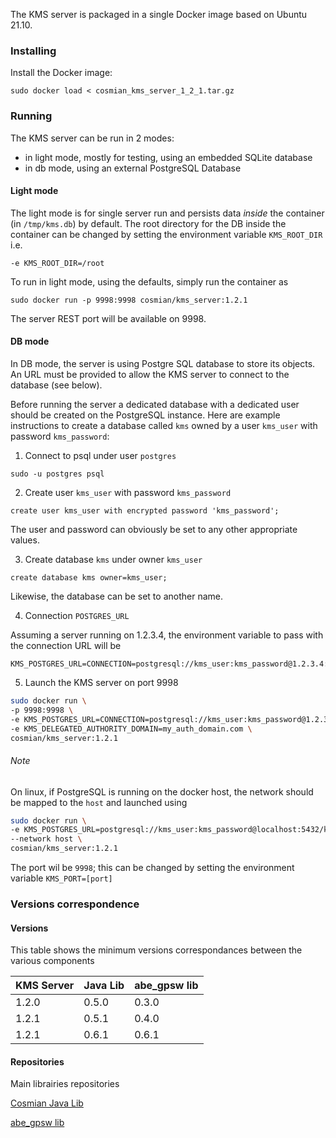 
The KMS server is packaged in a single Docker image based on Ubuntu 21.10.

### Installing

Install the Docker image:

```console
sudo docker load < cosmian_kms_server_1_2_1.tar.gz
```
### Running

The KMS server can be run in 2 modes:

 - in light mode, mostly for testing, using an embedded SQLite database
 - in db mode, using an external PostgreSQL Database

#### Light mode

The light mode is for single server run and persists data _inside_ the container (in `/tmp/kms.db`) by default. The root directory for the DB inside the container can be changed by setting the environment variable `KMS_ROOT_DIR` i.e.
```
-e KMS_ROOT_DIR=/root
```

To run in light mode, using the defaults, simply run the container as

```
sudo docker run -p 9998:9998 cosmian/kms_server:1.2.1
```

The server REST port will be available on 9998.

#### DB mode


In DB mode, the server is using Postgre SQL database to store its objects. 
An URL must be provided to allow the KMS server to connect to the database (see below).


Before running the server a dedicated database with a dedicated user should be created on the PostgreSQL instance. Here are example instructions to create a database called `kms` owned by a user `kms_user` with password `kms_password`:


1. Connect to psql under user `postgres`

```
sudo -u postgres psql
```

2. Create user `kms_user` with password `kms_password`

```
create user kms_user with encrypted password 'kms_password';
```

The user and password can obviously be set to any other appropriate values.

3. Create database `kms` under owner `kms_user`

```
create database kms owner=kms_user;
```

Likewise, the database can be set to another name.

4. Connection `POSTGRES_URL`

Assuming a server running on 1.2.3.4, the environment variable to pass with the connection URL will be

```
KMS_POSTGRES_URL=CONNECTION=postgresql://kms_user:kms_password@1.2.3.4:5432:kms
```

5. Launch the KMS server on port 9998

```sh
sudo docker run \
-p 9998:9998 \
-e KMS_POSTGRES_URL=CONNECTION=postgresql://kms_user:kms_password@1.2.3.4:5432:kms \
-e KMS_DELEGATED_AUTHORITY_DOMAIN=my_auth_domain.com \
cosmian/kms_server:1.2.1
```

###### Note

On linux, if PostgreSQL is running on the docker host, the network should be mapped to the `host` and launched using


```sh
sudo docker run \
-e KMS_POSTGRES_URL=postgresql://kms_user:kms_password@localhost:5432/kms \
--network host \
cosmian/kms_server:1.2.1
```
The port wil be `9998`; this can be changed by setting the environment variable `KMS_PORT=[port]`

### Versions correspondence

#### Versions

This table shows the minimum versions correspondances between the various components

KMS Server | Java Lib | abe_gpsw lib
-----------|----------|--------------
1.2.0      | 0.5.0    | 0.3.0
1.2.1      | 0.5.1    | 0.4.0
1.2.1      | 0.6.1    | 0.6.1

#### Repositories

Main librairies repositories

[Cosmian Java Lib](https://github.com/Cosmian/cosmian_java_lib)

[abe_gpsw lib](https://github.com/Cosmian/abe_gpsw)
